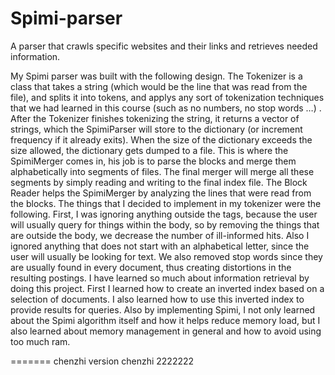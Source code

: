 Spimi-parser
============

A parser that crawls specific websites and their links and retrieves needed information.


  My Spimi parser was built with the following design. The Tokenizer is a class that takes a string (which would be the line that was read from the file), and splits it into tokens, and applys any sort of tokenization techniques that we had learned in this course (such as no numbers, no stop words …) . After the Tokenizer finishes tokenizing the string, it returns a vector of strings, which the SpimiParser will store to the dictionary (or increment frequency if it already exits). When the size of the dictionary exceeds the size allowed, the dictionary gets dumped to a file. This is where the SpimiMerger comes in, his job is to parse the blocks and merge them alphabetically into segments of files. The final merger will merge all these segments by simply reading and writing to the final index file. The Block Reader helps the SpimiMerger by analyzing the lines that were read from the blocks.
	The things that I decided to implement in my tokenizer were the following. First, I was ignoring anything outside the <BODY></BODY> tags, because the user will usually query for things within the body, so by removing the things that are outside the body, we decrease the number of ill-informed hits. Also I ignored anything that does not start with an alphabetical letter, since the user will usually be looking for text.  We also removed stop words since they are usually found in every document, thus creating distortions in the resulting postings. 
	I have learned so much about information retrieval by doing this project. First I learned how to create an inverted index based on a selection of documents. I also learned how to use this inverted index to provide results for queries. Also by implementing Spimi, I not only learned about the Spimi algorithm itself and how it helps reduce memory load, but I also learned about memory management in general and how to avoid using too much ram. 



=======
chenzhi version
chenzhi 2222222
